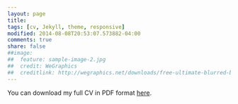 ```yaml
---
layout: page
title: 
tags: [cv, Jekyll, theme, responsive]
modified: 2014-08-08T20:53:07.573882-04:00
comments: true
share: false
##image:
##  feature: sample-image-2.jpg
##  credit: WeGraphics
##  creditlink: http://wegraphics.net/downloads/free-ultimate-blurred-background-pack/
---
```


<p style="text-indent:0">You can download my full CV in PDF format <a href="../docs/oguzkaya.pdf" class="textlink" target="_blank">here</a>.</p>

<object width="100%" height="100px" data="../docs/oguzkaya.pdf" type="application/pdf">
<p style="text-indent:0"></p>
</object>
